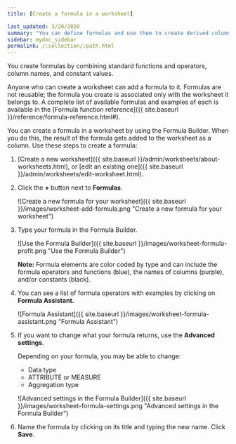 ```yaml
---
title: [Create a formula in a worksheet]

last_updated: 3/20/2020
summary: "You can define formulas and use them to create derived columns in worksheets. "
sidebar: mydoc_sidebar
permalink: /:collection/:path.html
---
```

You create formulas by combining standard functions and operators, column names, and constant values.

Anyone who can create a worksheet can add a formula to it. Formulas are not reusable; the formula you create is associated only with the worksheet it belongs to. A complete list of available formulas and examples of each is available in the [Formula function reference]({{ site.baseurl }}/reference/formula-reference.html#).

You can create a formula in a worksheet by using the Formula Builder. When you do this, the result of the formula gets added to the worksheet as a column. Use these steps to create a formula:

1. [Create a new worksheet]({{ site.baseurl }}/admin/worksheets/about-worksheets.html), or [edit an existing one]({{ site.baseurl }}/admin/worksheets/edit-worksheet.html).
2. Click the **+** button next to **Formulas**.

     ![Create a new formula for your worksheet]({{ site.baseurl }}/images/worksheet-add-formula.png "Create a new formula for your worksheet")

3. Type your formula in the Formula Builder.

     ![Use the Formula Builder]({{ site.baseurl }}/images/worksheet-formula-profit.png "Use the Formula Builder")

    **Note:** Formula elements are color coded by type and can include the formula operators and functions (blue), the names of columns (purple), and/or constants (black).

5.  You can see a list of formula operators with examples by clicking on **Formula Assistant.**

    ![Formula Assistant]({{ site.baseurl }}/images/worksheet-formula-assistant.png "Formula Assistant")

4. If you want to change what your formula returns, use the **Advanced settings**.

   Depending on your formula, you may be able to change:

    -   Data type
    -   ATTRIBUTE or MEASURE
    -   Aggregation type

    ![Advanced settings in the Formula Builder]({{ site.baseurl }}/images/worksheet-formula-settings.png "Advanced settings in the Formula Builder")

6. Name the formula by clicking on its title and typing the new name. Click **Save**.
